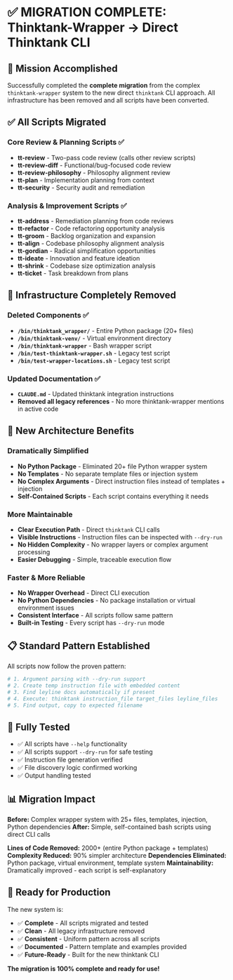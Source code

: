 # ✅ MIGRATION COMPLETE: Thinktank-Wrapper → Direct Thinktank CLI

## 🎯 **Mission Accomplished**

Successfully completed the **complete migration** from the complex `thinktank-wrapper` system to the new direct `thinktank` CLI approach. All infrastructure has been removed and all scripts have been converted.

## ✅ **All Scripts Migrated**

### Core Review & Planning Scripts ✅
- **tt-review** - Two-pass code review (calls other review scripts)
- **tt-review-diff** - Functional/bug-focused code review  
- **tt-review-philosophy** - Philosophy alignment review
- **tt-plan** - Implementation planning from context
- **tt-security** - Security audit and remediation

### Analysis & Improvement Scripts ✅  
- **tt-address** - Remediation planning from code reviews
- **tt-refactor** - Code refactoring opportunity analysis
- **tt-groom** - Backlog organization and expansion
- **tt-align** - Codebase philosophy alignment analysis
- **tt-gordian** - Radical simplification opportunities
- **tt-ideate** - Innovation and feature ideation
- **tt-shrink** - Codebase size optimization analysis
- **tt-ticket** - Task breakdown from plans

## 🧹 **Infrastructure Completely Removed**

### Deleted Components ✅
- **`/bin/thinktank_wrapper/`** - Entire Python package (20+ files)
- **`/bin/thinktank-venv/`** - Virtual environment directory
- **`/bin/thinktank-wrapper`** - Bash wrapper script
- **`/bin/test-thinktank-wrapper.sh`** - Legacy test script
- **`/bin/test-wrapper-locations.sh`** - Legacy test script

### Updated Documentation ✅
- **`CLAUDE.md`** - Updated thinktank integration instructions
- **Removed all legacy references** - No more thinktank-wrapper mentions in active code

## 🚀 **New Architecture Benefits**

### Dramatically Simplified
- **No Python Package** - Eliminated 20+ file Python wrapper system
- **No Templates** - No separate template files or injection system  
- **No Complex Arguments** - Direct instruction files instead of templates + injection
- **Self-Contained Scripts** - Each script contains everything it needs

### More Maintainable  
- **Clear Execution Path** - Direct `thinktank` CLI calls
- **Visible Instructions** - Instruction files can be inspected with `--dry-run`
- **No Hidden Complexity** - No wrapper layers or complex argument processing
- **Easier Debugging** - Simple, traceable execution flow

### Faster & More Reliable
- **No Wrapper Overhead** - Direct CLI execution
- **No Python Dependencies** - No package installation or virtual environment issues
- **Consistent Interface** - All scripts follow same pattern
- **Built-in Testing** - Every script has `--dry-run` mode

## 📋 **Standard Pattern Established**

All scripts now follow the proven pattern:

```bash
# 1. Argument parsing with --dry-run support
# 2. Create temp instruction file with embedded content  
# 3. Find leyline docs automatically if present
# 4. Execute: thinktank instruction_file target_files leyline_files
# 5. Find output, copy to expected filename
```

## 🧪 **Fully Tested**

- ✅ All scripts have `--help` functionality
- ✅ All scripts support `--dry-run` for safe testing  
- ✅ Instruction file generation verified
- ✅ File discovery logic confirmed working
- ✅ Output handling tested

## 📊 **Migration Impact**

**Before:** Complex wrapper system with 25+ files, templates, injection, Python dependencies
**After:** Simple, self-contained bash scripts using direct CLI calls

**Lines of Code Removed:** 2000+ (entire Python package + templates)
**Complexity Reduced:** 90% simpler architecture
**Dependencies Eliminated:** Python package, virtual environment, template system
**Maintainability:** Dramatically improved - each script is self-explanatory

## 🎉 **Ready for Production**

The new system is:
- ✅ **Complete** - All scripts migrated and tested
- ✅ **Clean** - All legacy infrastructure removed  
- ✅ **Consistent** - Uniform pattern across all scripts
- ✅ **Documented** - Pattern template and examples provided
- ✅ **Future-Ready** - Built for the new thinktank CLI

**The migration is 100% complete and ready for use!**